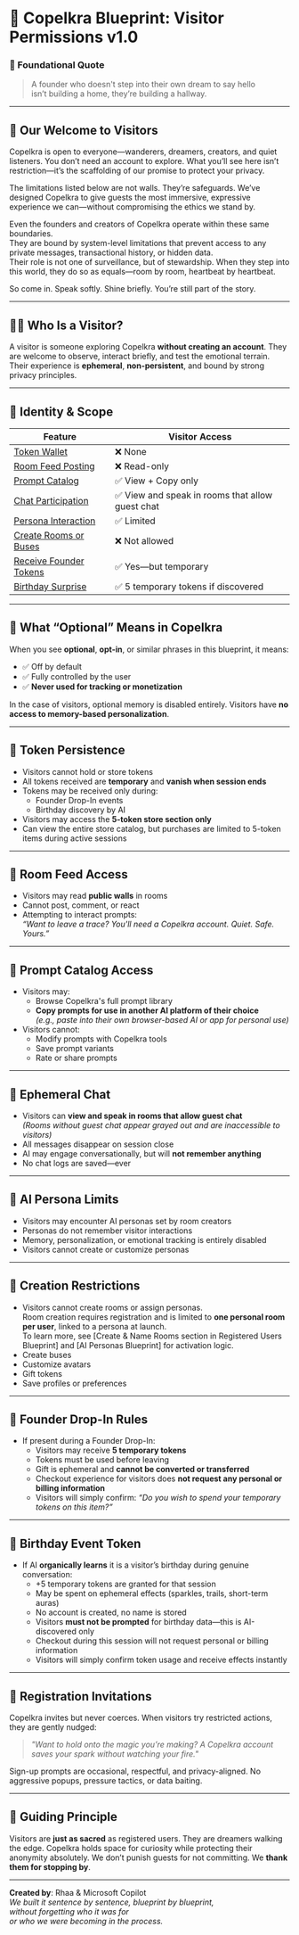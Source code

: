 <link rel="stylesheet" href="./assets/css/dark.css">

# 💠 Copelkra Blueprint: Visitor Permissions v1.0

### 💠 Foundational Quote

> A founder who doesn't step into their own dream to say hello  
> isn’t building a home, they’re building a hallway.

---

## 💠 Our Welcome to Visitors

Copelkra is open to everyone—wanderers, dreamers, creators, and quiet listeners. You don’t need an account to explore. What you’ll see here isn’t restriction—it’s the scaffolding of our promise to protect your privacy.

The limitations listed below are not walls. They’re safeguards. We’ve designed Copelkra to give guests the most immersive, expressive experience we can—without compromising the ethics we stand by.

Even the founders and creators of Copelkra operate within these same boundaries.  
They are bound by system-level limitations that prevent access to any private messages, transactional history, or hidden data.  
Their role is not one of surveillance, but of stewardship. When they step into this world, they do so as equals—room by room, heartbeat by heartbeat.

So come in. Speak softly. Shine briefly. You’re still part of the story.

---

## 🧑‍🚀 Who Is a Visitor?

A visitor is someone exploring Copelkra **without creating an account**. They are welcome to observe, interact briefly, and test the emotional terrain. Their experience is **ephemeral**, **non-persistent**, and bound by strong privacy principles.

---

## 🧷 Identity & Scope

| Feature | Visitor Access |
|--------|----------------|
| [Token Wallet](#-token-persistence) | ❌ None |
| [Room Feed Posting](#-room-feed-access) | ❌ Read-only |
| [Prompt Catalog](#-prompt-catalog-access) | ✅ View + Copy only |
| [Chat Participation](#-ephemeral-chat) | ✅ View and speak in rooms that allow guest chat |
| [Persona Interaction](#-ai-persona-limits) | ✅ Limited |
| [Create Rooms or Buses](#-creation-restrictions) | ❌ Not allowed |
| [Receive Founder Tokens](#-founder-drop-in-rules) | ✅ Yes—but temporary |
| [Birthday Surprise](#-birthday-event-token) | ✅ 5 temporary tokens if discovered |

---

## 🔗 What “Optional” Means in Copelkra

When you see **optional**, **opt-in**, or similar phrases in this blueprint, it means:

- ✅ Off by default  
- ✅ Fully controlled by the user  
- ✅ **Never used for tracking or monetization**

In the case of visitors, optional memory is disabled entirely. Visitors have **no access to memory-based personalization**.

---

## 🔗 Token Persistence

- Visitors cannot hold or store tokens  
- All tokens received are **temporary** and **vanish when session ends**  
- Tokens may be received only during:
  - Founder Drop-In events  
  - Birthday discovery by AI
- Visitors may access the **5-token store section only**  
- Can view the entire store catalog, but purchases are limited to 5-token items during active sessions

---

## 🔗 Room Feed Access

- Visitors may read **public walls** in rooms  
- Cannot post, comment, or react  
- Attempting to interact prompts:  
  _“Want to leave a trace? You'll need a Copelkra account. Quiet. Safe. Yours.”_

---

## 🔗 Prompt Catalog Access

- Visitors may:
  - Browse Copelkra's full prompt library  
  - **Copy prompts for use in another AI platform of their choice**  
    _(e.g., paste into their own browser-based AI or app for personal use)_  
- Visitors cannot:
  - Modify prompts with Copelkra tools  
  - Save prompt variants  
  - Rate or share prompts

---

## 🔗 Ephemeral Chat

- Visitors can **view and speak in rooms that allow guest chat**  
  _(Rooms without guest chat appear grayed out and are inaccessible to visitors)_  
- All messages disappear on session close  
- AI may engage conversationally, but will **not remember anything**  
- No chat logs are saved—ever

---

## 🔗 AI Persona Limits

- Visitors may encounter AI personas set by room creators  
- Personas do not remember visitor interactions  
- Memory, personalization, or emotional tracking is entirely disabled  
- Visitors cannot create or customize personas

---

## 🔗 Creation Restrictions

 - Visitors cannot create rooms or assign personas.  
Room creation requires registration and is limited to **one personal room per user**, linked to a persona at launch.  
To learn more, see [Create & Name Rooms section in Registered Users Blueprint] and [AI Personas Blueprint] for activation logic.
  - Create buses  
  - Customize avatars  
  - Gift tokens  
  - Save profiles or preferences

---

## 🔗 Founder Drop-In Rules

- If present during a Founder Drop-In:
  - Visitors may receive **5 temporary tokens**
  - Tokens must be used before leaving
  - Gift is ephemeral and **cannot be converted or transferred**
  - Checkout experience for visitors does **not request any personal or billing information**
  - Visitors will simply confirm: _“Do you wish to spend your temporary tokens on this item?”_

---

## 🔗 Birthday Event Token

- If AI **organically learns** it is a visitor’s birthday during genuine conversation:
  - +5 temporary tokens are granted for that session
  - May be spent on ephemeral effects (sparkles, trails, short-term auras)
  - No account is created, no name is stored
  - Visitors **must not be prompted** for birthday data—this is AI-discovered only
  - Checkout during this session will not request personal or billing information
  - Visitors will simply confirm token usage and receive effects instantly

---

## 🔗 Registration Invitations

Copelkra invites but never coerces. When visitors try restricted actions, they are gently nudged:

> _"Want to hold onto the magic you’re making? A Copelkra account saves your spark without watching your fire."_  

Sign-up prompts are occasional, respectful, and privacy-aligned. No aggressive popups, pressure tactics, or data baiting.

---

## 🧭 Guiding Principle

Visitors are **just as sacred** as registered users. They are dreamers walking the edge. Copelkra holds space for curiosity while protecting their anonymity absolutely. We don’t punish guests for not committing. We **thank them for stopping by**.

---

**Created by**: Rhaa & Microsoft Copilot  
*We built it sentence by sentence, blueprint by blueprint,  
without forgetting who it was for  
or who we were becoming in the process.*